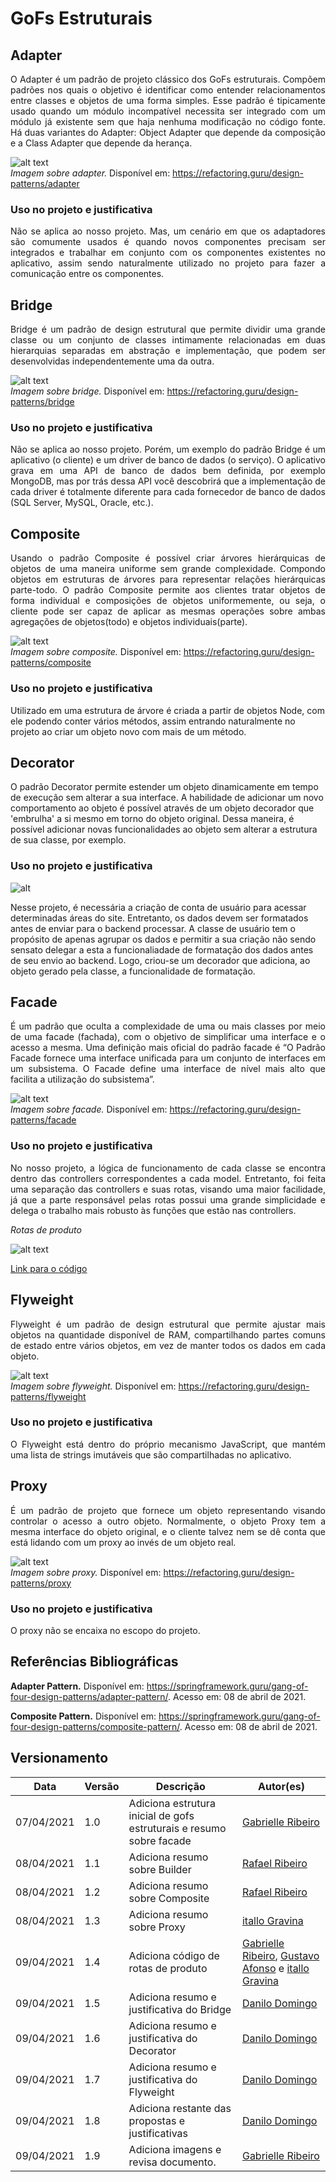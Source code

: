 # GoFs Estruturais

## Adapter

<p align="justify">O Adapter é um padrão de projeto clássico dos GoFs estruturais. Compõem padrões nos quais o objetivo é identificar como entender relacionamentos entre classes e objetos de uma forma simples. Esse padrão é tipicamente usado quando um módulo incompatível necessita ser integrado com um módulo já existente sem que haja nenhuma modificação no código fonte. 
Há duas variantes do Adapter: Object Adapter que depende da composição e a Class Adapter que depende da herança.</p>

![alt text](../img/padroes_de_projeto/adapter.png) <br>
*Imagem sobre adapter.* Disponível em: https://refactoring.guru/design-patterns/adapter

### Uso no projeto e justificativa

<p align="justify">Não se aplica ao nosso projeto. Mas, um cenário em que os adaptadores são comumente usados é quando novos componentes precisam ser integrados e trabalhar em conjunto com os componentes existentes no aplicativo, assim sendo naturalmente utilizado no projeto para fazer a comunicação entre os componentes. 
</p>

## Bridge

<p align="justify">Bridge é um padrão de design estrutural que permite dividir uma grande classe ou um conjunto de classes intimamente relacionadas em duas hierarquias separadas em abstração e implementação, que podem ser desenvolvidas independentemente uma da outra.
</p>

![alt text](../img/padroes_de_projeto/bridge.png) <br>
*Imagem sobre bridge.* Disponível em: https://refactoring.guru/design-patterns/bridge

### Uso no projeto e justificativa

<p align="justify">Não se aplica ao nosso projeto. Porém, um exemplo do padrão Bridge é um aplicativo (o cliente) e um driver de banco de dados (o serviço). O aplicativo grava em uma API de banco de dados bem definida, por exemplo MongoDB, mas por trás dessa API você descobrirá que a implementação de cada driver é totalmente diferente para cada fornecedor de banco de dados (SQL Server, MySQL, Oracle, etc.).
</p> 

## Composite

<p align="justify">Usando o padrão Composite é possível criar árvores hierárquicas de objetos de uma maneira uniforme sem grande complexidade. Compondo objetos em estruturas de árvores para representar relações hierárquicas parte-todo. O padrão Composite permite aos clientes tratar objetos de forma individual e composições de objetos uniformemente, ou seja, o cliente pode ser capaz de aplicar as mesmas operações sobre ambas agregações de objetos(todo) e objetos individuais(parte).
</p>

![alt text](../img/padroes_de_projeto/composite.png) <br>
*Imagem sobre composite.* Disponível em: https://refactoring.guru/design-patterns/composite

### Uso no projeto e justificativa

<p align="jsutify">Utilizado em uma estrutura de árvore é criada a partir de objetos Node, com ele podendo conter vários métodos, assim entrando naturalmente no projeto ao criar um objeto novo com mais de um método.
</p>


## Decorator

O padrão Decorator permite estender um objeto dinamicamente em tempo de execução sem alterar a sua interface. A habilidade de adicionar um novo comportamento ao objeto é possível através de um objeto decorador que 'embrulha' a si mesmo em torno do objeto original. Dessa maneira, é possível adicionar novas funcionalidades ao objeto sem alterar a estrutura de sua classe, por exemplo.

### Uso no projeto e justificativa

![alt](../img/gofs/ClassUserDecorator.png)

Nesse projeto, é necessária a criação de conta de usuário para acessar determinadas áreas do site. Entretanto, os dados devem ser formatados antes de enviar para o backend processar. A classe de usuário tem o propósito de apenas agrupar os dados e permitir a sua criação não sendo sensato delegar a esta a funcionaliadade de formatação dos dados antes de seu envio ao backend. Logo, criou-se um decorador que adiciona, ao objeto gerado pela classe, a funcionalidade de formatação.

## Facade
<p align="justify">É um padrão que oculta a complexidade de uma ou mais classes por meio de uma facade (fachada), com o objetivo de simplificar uma interface e o acesso a mesma. Uma definição mais oficial do padrão facade é “O Padrão Facade fornece uma interface unificada para um conjunto de interfaces em um subsistema. O Facade define uma interface de nível mais alto que facilita a utilização do subsistema”.</p>

![alt text](../img/padroes_de_projeto/facade.png) <br>
*Imagem sobre facade.* Disponível em: https://refactoring.guru/design-patterns/facade

### Uso no projeto e justificativa
<p align="justify">No nosso projeto, a lógica de funcionamento de cada classe se encontra dentro das controllers correspondentes a cada model. Entretanto, foi feita uma separação das controllers e suas rotas, visando uma maior facilidade, já que a parte responsável pelas rotas possui uma grande simplicidade e delega o trabalho mais robusto às funções que estão nas controllers.</p>

*Rotas de produto*

![alt text](../img/gofs/rotas_produto.png)

[Link para o código](https://github.com/UnBArqDsw2020-2/2020.2_G5_EasyCoffee_Backend/blob/dev/src/routes/product.routes.js)

    
## Flyweight

<p align="justify">Flyweight é um padrão de design estrutural que permite ajustar mais objetos na quantidade disponível de RAM, compartilhando partes comuns de estado entre vários objetos, em vez de manter todos os dados em cada objeto. 
</p>

![alt text](../img/padroes_de_projeto/flyweight.png) <br>
*Imagem sobre flyweight.* Disponível em: https://refactoring.guru/design-patterns/flyweight

### Uso no projeto e justificativa

<p align="justify">O Flyweight está dentro do próprio mecanismo JavaScript, que mantém uma lista de strings imutáveis que são compartilhadas no aplicativo.
</p>

## Proxy
<p align="justify">É um padrão de projeto que fornece um objeto representando visando controlar o acesso a outro objeto. Normalmente, o objeto Proxy tem a mesma interface do objeto original, e o cliente talvez nem se dê conta que está lidando com um proxy ao invés de um objeto real.</p>

![alt text](../img/padroes_de_projeto/proxy.png) <br>
*Imagem sobre proxy.* Disponível em: https://refactoring.guru/design-patterns/proxy

### Uso no projeto e justificativa
<p align="justify">O proxy não se encaixa no escopo do projeto.</p>

## Referências Bibliográficas

**Adapter Pattern.** Disponível em: https://springframework.guru/gang-of-four-design-patterns/adapter-pattern/. Acesso em: 08 de abril de 2021.

**Composite Pattern.** Disponível em: https://springframework.guru/gang-of-four-design-patterns/composite-pattern/. Acesso em: 08 de abril de 2021.

## Versionamento

| Data | Versão | Descrição | Autor(es) |
|------|------|------|------|
|07/04/2021|1.0|Adiciona estrutura inicial de gofs estruturais e resumo sobre facade|[Gabrielle Ribeiro](https://github.com/Gabrielle-Ribeiro)|
|08/04/2021|1.1|Adiciona resumo sobre Builder|[Rafael Ribeiro](https://github.com/rafaelflarrn)| 
|08/04/2021|1.2|Adiciona resumo sobre Composite|[Rafael Ribeiro](https://github.com/rafaelflarrn)|
|08/04/2021|1.3|Adiciona resumo sobre Proxy|[itallo Gravina](https://github.com/itallogravina)|
|09/04/2021|1.4|Adiciona código de rotas de produto|[Gabrielle Ribeiro](https://github.com/Gabrielle-Ribeiro), [Gustavo Afonso](https://github.com/GustavoAPS) e [itallo Gravina](https://github.com/itallogravina)|
|09/04/2021|1.5|Adiciona resumo e justificativa do Bridge|[Danilo Domingo](https://github.com/danilow200)|
|09/04/2021|1.6|Adiciona resumo e justificativa do Decorator|[Danilo Domingo](https://github.com/danilow200)|
|09/04/2021|1.7|Adiciona resumo e justificativa do Flyweight|[Danilo Domingo](https://github.com/danilow200)|
|09/04/2021|1.8|Adiciona restante das propostas e justificativas|[Danilo Domingo](https://github.com/danilow200)|
|09/04/2021|1.9|Adiciona imagens e revisa documento.|[Gabrielle Ribeiro](https://github.com/Gabrielle-Ribeiro)|
